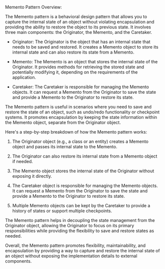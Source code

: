 Memento Pattern Overview:

The Memento pattern is a behavioral design pattern that allows you to capture the internal state of an object without violating encapsulation and providing the ability to restore the object to its previous state. It involves three main components: the Originator, the Memento, and the Caretaker.

- Originator: The Originator is the object that has an internal state that needs to be saved and restored. It creates a Memento object to store its internal state and can also restore its state from a Memento.

- Memento: The Memento is an object that stores the internal state of the Originator. It provides methods for retrieving the stored state and potentially modifying it, depending on the requirements of the application.

- Caretaker: The Caretaker is responsible for managing the Memento objects. It can request a Memento from the Originator to save the state and provide a Memento to the Originator to restore its state.

The Memento pattern is useful in scenarios where you need to save and restore the state of an object, such as undo/redo functionality or checkpoint systems. It promotes encapsulation by keeping the state information within the Memento object, separate from the Originator object.

Here's a step-by-step breakdown of how the Memento pattern works:

1. The Originator object (e.g., a class or an entity) creates a Memento object and passes its internal state to the Memento.

2. The Originator can also restore its internal state from a Memento object if needed.

3. The Memento object stores the internal state of the Originator without exposing it directly.

4. The Caretaker object is responsible for managing the Memento objects. It can request a Memento from the Originator to save the state and provide a Memento to the Originator to restore its state.

5. Multiple Memento objects can be kept by the Caretaker to provide a history of states or support multiple checkpoints.

The Memento pattern helps in decoupling the state management from the Originator object, allowing the Originator to focus on its primary responsibilities while providing the flexibility to save and restore states as needed.

Overall, the Memento pattern promotes flexibility, maintainability, and encapsulation by providing a way to capture and restore the internal state of an object without exposing the implementation details to external components.
